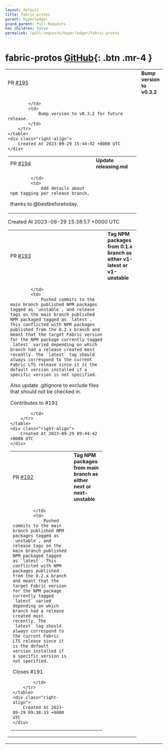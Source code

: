 ```yaml
---
layout: default
title: fabric-protos
parent: Hyperledger
grand_parent: Pull Requests
has_children: false
permalink: /pull-requests/hyperledger/fabric-protos
---
```


# fabric-protos <span class="fs-3 right-align">[GitHub](https://github.com/hyperledger/fabric-protos){: .btn .mr-4 }</span>


<div>
    <table>
        <tr>
            <td>
                PR <a href="https://github.com/hyperledger/fabric-protos/pull/195" class=".btn">#195</a>
            </td>
            <td>
                <b>
                    Bump version to v0.3.2
                </b>
            </td>
        </tr>
        <tr>
            <td>
                
            </td>
            <td>
                Bump version to v0.3.2 for future release.
            </td>
        </tr>
    </table>
    <div class="right-align">
        Created At 2023-09-29 15:44:42 +0000 UTC
    </div>
</div>

<div>
    <table>
        <tr>
            <td>
                PR <a href="https://github.com/hyperledger/fabric-protos/pull/194" class=".btn">#194</a>
            </td>
            <td>
                <b>
                    Update releasing.md
                </b>
            </td>
        </tr>
        <tr>
            <td>
                
            </td>
            <td>
                Add details about npm tagging per release branch,
thanks to @bestbeforetoday.
            </td>
        </tr>
    </table>
    <div class="right-align">
        Created At 2023-09-29 15:38:57 +0000 UTC
    </div>
</div>

<div>
    <table>
        <tr>
            <td>
                PR <a href="https://github.com/hyperledger/fabric-protos/pull/193" class=".btn">#193</a>
            </td>
            <td>
                <b>
                    Tag NPM packages from 0.1.x branch as either v1-latest or v1-unstable
                </b>
            </td>
        </tr>
        <tr>
            <td>
                
            </td>
            <td>
                Pushed commits to the main branch published NPM packages tagged as `unstable`, and release tags on the main branch published NPM packaged tagged as `latest`. This conflicted with NPM packages published from the 0.2.x branch and meant that the target Fabric version for the NPM package currently tagged `latest` varied depending on which branch had a release created most recently. The `latest` tag should always correspond to the current Fabric LTS release since it is the default version installed if a specific version is not specified.

Also update .gitignore to exclude files that should not be checked in.

Contributes to #191

<!--- IMPORTANT: DO NOT modify or disable lint rules without agreeing changes in an issue first! -->
<!--- Any changes to lint rules and breaking change detection should be made in a separate pull  -->
<!--- request with an associated issue.                                                          -->
<!--- Please include a link to the issue in the pull request and DO NOT adjust lint rules to fix -->
<!--- build breaks when submitting any other pull requests.                                      -->
            </td>
        </tr>
    </table>
    <div class="right-align">
        Created At 2023-09-29 09:44:42 +0000 UTC
    </div>
</div>

<div>
    <table>
        <tr>
            <td>
                PR <a href="https://github.com/hyperledger/fabric-protos/pull/192" class=".btn">#192</a>
            </td>
            <td>
                <b>
                    Tag NPM packages from main branch as either next or next-unstable
                </b>
            </td>
        </tr>
        <tr>
            <td>
                
            </td>
            <td>
                Pushed commits to the main branch published NPM packages tagged as `unstable`, and release tags on the main branch published NPM packaged tagged as `latest`. This conflicted with NPM packages published from the 0.2.x branch and meant that the target Fabric version for the NPM package currently tagged `latest` varied depending on which branch had a release created most recently. The `latest` tag should always correspond to the current Fabric LTS release since it is the default version installed if a specific version is not specified.

Closes #191

<!--- IMPORTANT: DO NOT modify or disable lint rules without agreeing changes in an issue first! -->
<!--- Any changes to lint rules and breaking change detection should be made in a separate pull  -->
<!--- request with an associated issue.                                                          -->
<!--- Please include a link to the issue in the pull request and DO NOT adjust lint rules to fix -->
<!--- build breaks when submitting any other pull requests.                                      -->
            </td>
        </tr>
    </table>
    <div class="right-align">
        Created At 2023-09-29 09:38:33 +0000 UTC
    </div>
</div>

